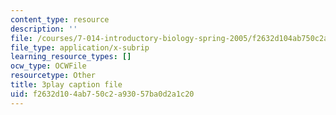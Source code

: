 ```yaml
---
content_type: resource
description: ''
file: /courses/7-014-introductory-biology-spring-2005/f2632d104ab750c2a93057ba0d2a1c20_kAN_eTW_ig0.vtt
file_type: application/x-subrip
learning_resource_types: []
ocw_type: OCWFile
resourcetype: Other
title: 3play caption file
uid: f2632d10-4ab7-50c2-a930-57ba0d2a1c20
---
```

